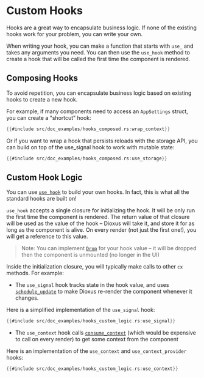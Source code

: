 # Custom Hooks

Hooks are a great way to encapsulate business logic. If none of the existing hooks work for your problem, you can write your own.

When writing your hook, you can make a function that starts with `use_` and takes any arguments you need. You can then use the `use_hook` method to create a hook that will be called the first time the component is rendered.

## Composing Hooks

To avoid repetition, you can encapsulate business logic based on existing hooks to create a new hook.

For example, if many components need to access an `AppSettings` struct, you can create a "shortcut" hook:

```rust
{{#include src/doc_examples/hooks_composed.rs:wrap_context}}
```

Or if you want to wrap a hook that persists reloads with the storage API, you can build on top of the use_signal hook to work with mutable state:

```rust
{{#include src/doc_examples/hooks_composed.rs:use_storage}}
```

## Custom Hook Logic

You can use [`use_hook`](https://docs.rs/dioxus/latest/dioxus/prelude/fn.use_hook) to build your own hooks. In fact, this is what all the standard hooks are built on!

`use_hook` accepts a single closure for initializing the hook. It will be only run the first time the component is rendered. The return value of that closure will be used as the value of the hook – Dioxus will take it, and store it for as long as the component is alive. On every render (not just the first one!), you will get a reference to this value.

> Note: You can implement [`Drop`](https://doc.rust-lang.org/std/ops/trait.Drop.html) for your hook value – it will be dropped then the component is unmounted (no longer in the UI)

Inside the initialization closure, you will typically make calls to other `cx` methods. For example:

- The `use_signal` hook tracks state in the hook value, and uses [`schedule_update`](https://docs.rs/dioxus/latest/dioxus/prelude/fn.schedule_update) to make Dioxus re-render the component whenever it changes.

Here is a simplified implementation of the `use_signal` hook:

```rust
{{#include src/doc_examples/hooks_custom_logic.rs:use_signal}}
```

- The `use_context` hook calls [`consume_context`](https://docs.rs/dioxus/latest/dioxus/prelude/fn.consume_context) (which would be expensive to call on every render) to get some context from the component

Here is an implementation of the `use_context` and `use_context_provider` hooks:

```rust
{{#include src/doc_examples/hooks_custom_logic.rs:use_context}}
```
